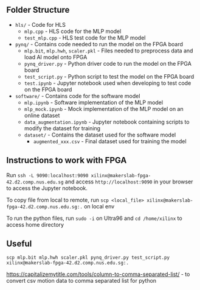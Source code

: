 ## Folder Structure

- `hls/` - Code for HLS
  - `mlp.cpp` - HLS code for the MLP model
  - `test_mlp.cpp` - HLS test code for the MLP model
- `pynq/` - Contains code needed to run the model on the FPGA board
  - `mlp.bit`, `mlp.hwh`, `scaler.pkl` - Files needed to preprocess data and load AI model onto FPGA
  - `pynq_driver.py` - Python driver code to run the model on the FPGA board
  - `test_script.py` - Python script to test the model on the FPGA board
  - `test.ipynb` - Jupyter notebook used when developing to test code on the FPGA board
- `software/` - Contains code for the software model
  - `mlp.ipynb` - Software implementation of the MLP model
  - `mlp_mock.ipynb` - Mock implementation of the MLP model on an online dataset
  - `data_augmentation.ipynb` - Jupyter notebook containing scripts to modify the dataset for training
  - `dataset/` - Contains the dataset used for the software model
    - `augmented_xxx.csv` - Final dataset used for training the model

## Instructions to work with FPGA

Run `ssh -L 9090:localhost:9090 xilinx@makerslab-fpga-42.d2.comp.nus.edu.sg` and access `http://localhost:9090` in your browser to access the Jupyter notebook.

To copy file from local to remote, run `scp <local_file> xilinx@makerslab-fpga-42.d2.comp.nus.edu.sg:.` on local env

To run the python files, run `sudo -i` on Ultra96 and `cd /home/xilinx` to access home directory

## Useful

`scp mlp.bit mlp.hwh scaler.pkl pynq_driver.py test_script.py xilinx@makerslab-fpga-42.d2.comp.nus.edu.sg:.`

https://capitalizemytitle.com/tools/column-to-comma-separated-list/ - to convert csv motion data to comma separated list for python
